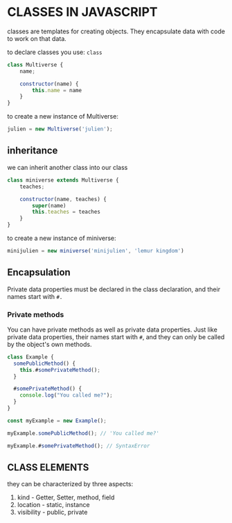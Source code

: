 # CLASSES IN JAVASCRIPT

classes are templates for creating objects. They encapsulate data with code to work on that data.

to declare classes you use: `class`

```javascript
class Multiverse {
    name;

    constructor(name) {
        this.name = name
    }
}
```

to create  a new instance of Multiverse:

```javascript
julien = new Multiverse('julien');
```

## inheritance

we can inherit another class into our class

```javascript
class miniverse extends Multiverse {
    teaches;

    constructor(name, teaches) {
        super(name)
        this.teaches = teaches
    }
}
```

to create a new instance of miniverse:

```javascript
minijulien = new miniverse('minijulien', 'lemur kingdom')
```

## Encapsulation

Private data properties must be declared in the class declaration, and their names start with `#.`

### Private methods

You can have private methods as well as private data properties. Just like private data properties, their names start with `#`, and they can only be called by the object's own methods.

```javascript
class Example {
  somePublicMethod() {
    this.#somePrivateMethod();
  }

  #somePrivateMethod() {
    console.log("You called me?");
  }
}

const myExample = new Example();

myExample.somePublicMethod(); // 'You called me?'

myExample.#somePrivateMethod(); // SyntaxError

```

## CLASS ELEMENTS

they can be characterized by three aspects:

1. kind - Getter, Setter, method, field
2. location - static, instance
3. visibility - public, private

